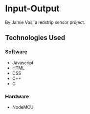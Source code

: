 # Input-Output

By Jamie Vos, a ledstrip sensor project.

## Technologies Used

### Software
 - Javascript
 - HTML
 - CSS
 - C++
 - C

### Hardware
 - NodeMCU

